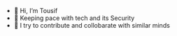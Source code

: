 - 👋 Hi, I’m Tousif
- 👀 Keeping pace with tech and its Security
- 🌱 I try to contribute and collobarate with similar minds
<!---
tousif01/tousif01 is a ✨ special ✨ repository because its `README.md` (this file) appears on your GitHub profile.
You can click the Preview link to take a look at your changes.
--->
